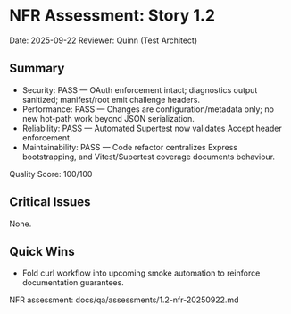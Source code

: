 # NFR Assessment: Story 1.2

Date: 2025-09-22
Reviewer: Quinn (Test Architect)

## Summary

- Security: PASS — OAuth enforcement intact; diagnostics output sanitized; manifest/root emit challenge headers.
- Performance: PASS — Changes are configuration/metadata only; no new hot-path work beyond JSON serialization.
- Reliability: PASS — Automated Supertest now validates Accept header enforcement.
- Maintainability: PASS — Code refactor centralizes Express bootstrapping, and Vitest/Supertest coverage documents behaviour.

Quality Score: 100/100

## Critical Issues

None.

## Quick Wins

- Fold curl workflow into upcoming smoke automation to reinforce documentation guarantees.

NFR assessment: docs/qa/assessments/1.2-nfr-20250922.md
